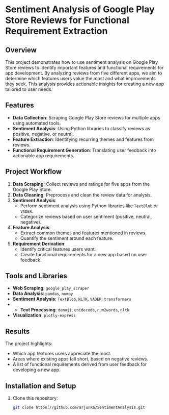 # Sentiment Analysis of Google Play Store Reviews for Functional Requirement Extraction

## Overview

This project demonstrates how to use sentiment analysis on Google Play Store reviews to identify important features and functional requirements for app development. By analyzing reviews from five different apps, we aim to determine which features users value the most and what improvements they seek. This analysis provides actionable insights for creating a new app tailored to user needs.

## Features

- **Data Collection**: Scraping Google Play Store reviews for multiple apps using automated tools.
- **Sentiment Analysis**: Using Python libraries to classify reviews as positive, negative, or neutral.
- **Feature Extraction**: Identifying recurring themes and features from reviews.
- **Functional Requirement Generation**: Translating user feedback into actionable app requirements.

## Project Workflow

1. **Data Scraping**: Collect reviews and ratings for five apps from the Google Play Store.
2. **Data Cleaning**: Preprocess and clean the review data for analysis.
3. **Sentiment Analysis**:
   - Perform sentiment analysis using Python libraries like `TextBlob` or `VADER`.
   - Categorize reviews based on user sentiment (positive, neutral, negative).
4. **Feature Analysis**:
   - Extract common themes and features mentioned in reviews.
   - Quantify the sentiment around each feature.
5. **Requirement Derivation**:
   - Identify critical features users want.
   - Create functional requirements for a new app based on user feedback.

## Tools and Libraries

- **Web Scraping**: `google_play_scraper`
- **Data Analysis**: `pandas`, `numpy`
- **Sentiment Analysis**: `TextBlob`, `NLTK`, `VADER`, `transformers`
- - **Text Processing**: `demoji`, `unidecode`, `num2words`, `nltk`
- **Visualization**: `plotly-express`

## Results

The project highlights:
- Which app features users appreciate the most.
- Areas where existing apps fall short, based on negative reviews.
- A list of functional requirements derived from user feedback for developing a new app.

## Installation and Setup

1. Clone this repository:
   ```bash
   git clone https://github.com/arjunKa/SentimentAnalysis.git

